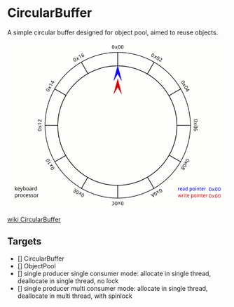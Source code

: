 # CircularBuffer
A simple circular buffer designed for object pool, aimed to reuse objects.

![CircularBuffer](doc/Circular_Buffer_Animation.gif) 

[wiki CircularBuffer](https://en.wikipedia.org/wiki/Circular_buffer)

## Targets

- [] CircularBuffer
- [] ObjectPool
- [] single producer single consumer mode: allocate in single thread, deallocate in single thread, no lock
- [] single producer multi consumer mode: allocate in single thread, deallocate in multi thread, with spinlock
